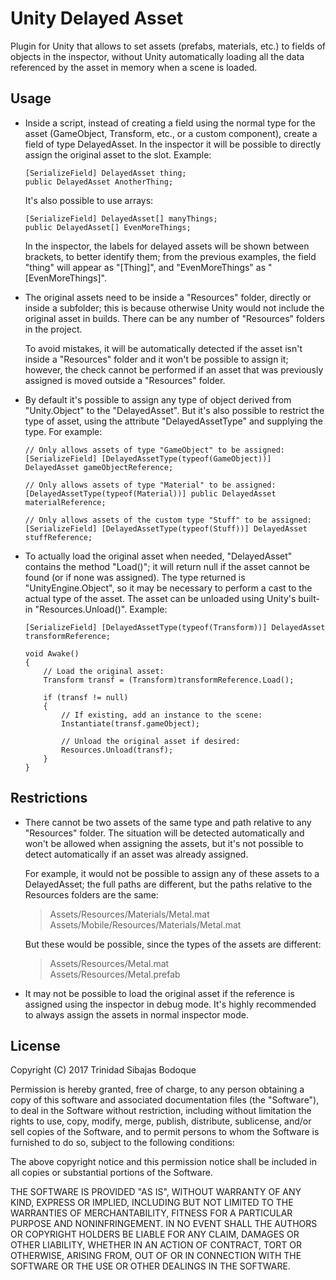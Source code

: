 Unity Delayed Asset
===================

Plugin for Unity that allows to set assets (prefabs, materials, etc.) to fields of objects in the inspector, without Unity automatically loading all the data referenced by the asset in memory when a scene is loaded.


Usage
-----

*   Inside a script, instead of creating a field using the normal type for the asset (GameObject, Transform, etc., or a custom component), create a field of type DelayedAsset. In the inspector it will be possible to directly assign the original asset to the slot. Example:

        [SerializeField] DelayedAsset thing;
        public DelayedAsset AnotherThing;

    It's also possible to use arrays:

        [SerializeField] DelayedAsset[] manyThings;
        public DelayedAsset[] EvenMoreThings;

    In the inspector, the labels for delayed assets will be shown between brackets, to better identify them; from the previous examples, the field "thing" will appear as "[Thing]", and "EvenMoreThings" as "[EvenMoreThings]".




*   The original assets need to be inside a "Resources" folder, directly or inside a subfolder; this is because otherwise Unity would not include the original asset in builds. There can be any number of "Resources" folders in the project.
    
    To avoid mistakes, it will be automatically detected if the asset isn't inside a "Resources" folder and it won't be possible to assign it; however, the check cannot be performed if an asset that was previously assigned is moved outside a "Resources" folder.




*   By default it's possible to assign any type of object derived from "Unity.Object" to the "DelayedAsset". But it's also possible to restrict the type of asset, using the attribute "DelayedAssetType" and supplying the type. For example:

        // Only allows assets of type "GameObject" to be assigned:
        [SerializeField] [DelayedAssetType(typeof(GameObject))] DelayedAsset gameObjectReference;

        // Only allows assets of type "Material" to be assigned:
        [DelayedAssetType(typeof(Material))] public DelayedAsset materialReference;

        // Only allows assets of the custom type "Stuff" to be assigned:
        [SerializeField] [DelayedAssetType(typeof(Stuff))] DelayedAsset stuffReference;




*   To actually load the original asset when needed, "DelayedAsset" contains the method "Load()"; it will return null if the asset cannot be found (or if none was assigned). The type returned is "UnityEngine.Object", so it may be necessary to perform a cast to the actual type of the asset. The asset can be unloaded using Unity's built-in "Resources.Unload()". Example:

        [SerializeField] [DelayedAssetType(typeof(Transform))] DelayedAsset transformReference;

        void Awake()
        {
            // Load the original asset:
            Transform transf = (Transform)transformReference.Load();

            if (transf != null)
            {
                // If existing, add an instance to the scene:
                Instantiate(transf.gameObject);
            
                // Unload the original asset if desired:
                Resources.Unload(transf);
            }
        }




Restrictions
------------

*   There cannot be two assets of the same type and path relative to any "Resources" folder. The situation will be detected automatically and won't be allowed when assigning the assets, but it's not possible to detect automatically if an asset was already assigned.

    For example, it would not be possible to assign any of these assets to a DelayedAsset; the full paths are different, but the paths relative to the Resources folders are the same:

    >Assets/Resources/Materials/Metal.mat  
    >Assets/Mobile/Resources/Materials/Metal.mat

    But these would be possible, since the types of the assets are different:
    
    >Assets/Resources/Metal.mat  
    >Assets/Resources/Metal.prefab




*   It may not be possible to load the original asset if the reference is assigned using the inspector in debug mode. It's highly recommended to always assign the assets in normal inspector mode.




License
-------

Copyright (C) 2017 Trinidad Sibajas Bodoque

Permission is hereby granted, free of charge, to any person obtaining a copy of this software and associated documentation files (the "Software"), to deal in the Software without restriction, including without limitation the rights to use, copy, modify, merge, publish, distribute, sublicense, and/or sell copies of the Software, and to permit persons to whom the Software is furnished to do so, subject to the following conditions:

The above copyright notice and this permission notice shall be included in all copies or substantial portions of the Software.

THE SOFTWARE IS PROVIDED "AS IS", WITHOUT WARRANTY OF ANY KIND, EXPRESS OR IMPLIED, INCLUDING BUT NOT LIMITED TO THE WARRANTIES OF MERCHANTABILITY, FITNESS FOR A PARTICULAR PURPOSE AND NONINFRINGEMENT. IN NO EVENT SHALL THE AUTHORS OR COPYRIGHT HOLDERS BE LIABLE FOR ANY CLAIM, DAMAGES OR OTHER LIABILITY, WHETHER IN AN ACTION OF CONTRACT, TORT OR OTHERWISE, ARISING FROM, OUT OF OR IN CONNECTION WITH THE SOFTWARE OR THE USE OR OTHER DEALINGS IN THE SOFTWARE.
